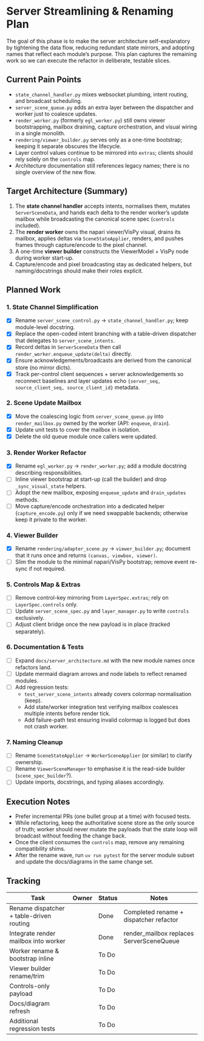 # Server Streamlining & Renaming Plan

The goal of this phase is to make the server architecture self-explanatory by tightening the data
flow, reducing redundant state mirrors, and adopting names that reflect each module’s purpose. This
plan captures the remaining work so we can execute the refactor in deliberate, testable slices.

## Current Pain Points

- `state_channel_handler.py` mixes websocket plumbing, intent routing, and broadcast scheduling.
- `server_scene_queue.py` adds an extra layer between the dispatcher and worker just to coalesce
  updates.
- `render_worker.py` (formerly `egl_worker.py`) still owns viewer bootstrapping, mailbox draining, capture orchestration, and
  visual wiring in a single monolith.
- `rendering/viewer_builder.py` serves only as a one-time bootstrap; keeping it separate obscures the
  lifecycle.
- Layer control values continue to be mirrored into `extras`; clients should rely solely on the
  `controls` map.
- Architecture documentation still references legacy names; there is no single overview of the new
  flow.

## Target Architecture (Summary)

1. The **state channel handler** accepts intents, normalises them, mutates `ServerSceneData`, and
   hands each delta to the render worker’s update mailbox while broadcasting the canonical scene spec
   (`controls` included).
2. The **render worker** owns the napari viewer/VisPy visual, drains its mailbox, applies deltas via
   `SceneStateApplier`, renders, and pushes frames through capture/encode to the pixel channel.
3. A one-time **viewer builder** constructs the ViewerModel + VisPy node during worker start-up.
4. Capture/encode and pixel broadcasting stay as dedicated helpers, but naming/docstrings should make
   their roles explicit.

## Planned Work

### 1. State Channel Simplification
- [x] Rename `server_scene_control.py` → `state_channel_handler.py`; keep module-level docstring.
- [x] Replace the open-coded intent branching with a table-driven dispatcher that delegates to
      `server_scene_intents`.
- [x] Record deltas in `ServerSceneData` then call `render_worker.enqueue_update(delta)` directly.
- [x] Ensure acknowledgements/broadcasts are derived from the canonical store (no mirror dicts).
- [x] Track per-control client sequences + server acknowledgements so reconnect baselines and
      layer updates echo `{server_seq, source_client_seq, source_client_id}` metadata.

### 2. Scene Update Mailbox
- [x] Move the coalescing logic from `server_scene_queue.py` into `render_mailbox.py` owned by
      the worker (API: `enqueue`, `drain`).
- [x] Update unit tests to cover the mailbox in isolation.
- [x] Delete the old queue module once callers were updated.

### 3. Render Worker Refactor
- [x] Rename `egl_worker.py` → `render_worker.py`; add a module docstring describing responsibilities.
- [ ] Inline viewer bootstrap at start-up (call the builder) and drop `_sync_visual_state` helpers.
- [ ] Adopt the new mailbox, exposing `enqueue_update` and `drain_updates` methods.
- [ ] Move capture/encode orchestration into a dedicated helper (`capture_encode.py`) only if we need
      swappable backends; otherwise keep it private to the worker.

### 4. Viewer Builder
- [x] Rename `rendering/adapter_scene.py` → `viewer_builder.py`; document that it runs once and
      returns `(canvas, viewbox, viewer)`.
- [ ] Slim the module to the minimal napari/VisPy bootstrap; remove event re-sync if not required.

### 5. Controls Map & Extras
- [ ] Remove control-key mirroring from `LayerSpec.extras`; rely on `LayerSpec.controls` only.
- [ ] Update `server_scene_spec.py` and `layer_manager.py` to write `controls` exclusively.
- [ ] Adjust client bridge once the new payload is in place (tracked separately).

### 6. Documentation & Tests
- [ ] Expand `docs/server_architecture.md` with the new module names once refactors land.
- [ ] Update mermaid diagram arrows and node labels to reflect renamed modules.
- [ ] Add regression tests:
  - `test_server_scene_intents` already covers colormap normalisation (keep).
  - Add state/worker integration test verifying mailbox coalesces multiple intents before render tick.
  - Add failure-path test ensuring invalid colormap is logged but does not crash worker.

### 7. Naming Cleanup
- [ ] Rename `SceneStateApplier` → `WorkerSceneApplier` (or similar) to clarify ownership.
- [ ] Rename `ViewerSceneManager` to emphasise it is the read-side builder (`scene_spec_builder`?).
- [ ] Update imports, docstrings, and typing aliases accordingly.

## Execution Notes

- Prefer incremental PRs (one bullet group at a time) with focused tests.
- While refactoring, keep the authoritative scene store as the only source of truth; worker should
  never mutate the payloads that the state loop will broadcast without feeding the change back.
- Once the client consumes the `controls` map, remove any remaining compatibility shims.
- After the rename wave, run `uv run pytest` for the server module subset and update the docs/diagrams
  in the same change set.

## Tracking

| Task                                          | Owner | Status | Notes |
|-----------------------------------------------|-------|--------|-------|
| Rename dispatcher + table-driven routing      |       | Done   | Completed rename + dispatcher refactor |
| Integrate render mailbox into worker          |       | Done   | render_mailbox replaces ServerSceneQueue |
| Worker rename & bootstrap inline              |       | To Do  |       |
| Viewer builder rename/trim                    |       | To Do  |       |
| Controls-only payload                         |       | To Do  |       |
| Docs/diagram refresh                          |       | To Do  |       |
| Additional regression tests                   |       | To Do  |       |
